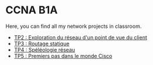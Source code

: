 # CCNA B1A 

Here, you can find all my network projects in classroom.

+ [TP2 : Exploration du réseau d'un point de vue du client](/tp2)
+ [TP3 : Routage statique](/tp3) 
+ [TP4 : Spéléologie réseau](/tp4)
+ [TP5 : Premiers pas dans le monde Cisco](/tp5)
